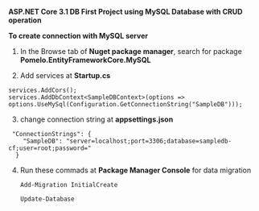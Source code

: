 **ASP.NET Core 3.1 DB First Project using MySQL Database with CRUD operation**

**To create connection with MySQL server**

1. In the Browse tab of **Nuget package manager**, search for package **Pomelo.EntityFrameworkCore.MySQL**

2. Add services at **Startup.cs**
```
services.AddCors();
services.AddDbContext<SampleDBContext>(options => options.UseMySql(Configuration.GetConnectionString("SampleDB")));
```

3. change connection string at **appsettings.json**
```
 "ConnectionStrings": {
    "SampleDB": "server=localhost;port=3306;database=sampledb-cf;user=root;password="
  }
```
4. Run these commads at **Package Manager Console**   for data migration

   `Add-Migration InitialCreate`
   
   `Update-Database`
